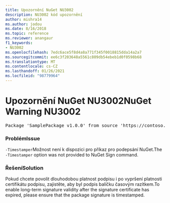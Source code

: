 ```yaml
---
title: Upozornění NuGet NU3002
description: NU3002 kód upozornění
author: mishra14
ms.author: jodou
ms.date: 8/16/2018
ms.topic: reference
ms.reviewer: anangaur
f1_keywords:
- NU3002
ms.openlocfilehash: 7edc6ace5f8d4a8a771f345f0018815dda14a2a7
ms.sourcegitcommit: ee6c3f203648a5561c809db54ebeb1d0f0598b68
ms.translationtype: MT
ms.contentlocale: cs-CZ
ms.lasthandoff: 01/26/2021
ms.locfileid: "98779964"
---
```

# <a name="nuget-warning-nu3002"></a><span data-ttu-id="62368-103">Upozornění NuGet NU3002</span><span class="sxs-lookup"><span data-stu-id="62368-103">NuGet Warning NU3002</span></span>

<pre>Package 'SamplePackage v1.0.0' from source 'https://contoso.com/index.json': The '-Timestamper' option was not provided. The signed package will not be timestamped. To learn more about this option, please visit https://docs.nuget.org/docs/reference/command-line-reference.</pre>

### <a name="issue"></a><span data-ttu-id="62368-104">Problém</span><span class="sxs-lookup"><span data-stu-id="62368-104">Issue</span></span>

<span data-ttu-id="62368-105">`-Timestamper`Možnost není k dispozici pro příkaz pro podepsání NuGet.</span><span class="sxs-lookup"><span data-stu-id="62368-105">The `-Timestamper` option was not provided to NuGet Sign command.</span></span>


### <a name="solution"></a><span data-ttu-id="62368-106">Řešení</span><span class="sxs-lookup"><span data-stu-id="62368-106">Solution</span></span>

<span data-ttu-id="62368-107">Pokud chcete povolit dlouhodobou platnost podpisu i po vypršení platnosti certifikátu podpisu, zajistěte, aby byl podpis balíčku časovým razítkem.</span><span class="sxs-lookup"><span data-stu-id="62368-107">To enable long-term signature validity after the signature certificate has expired, please ensure that the package signature is timestamped.</span></span>


